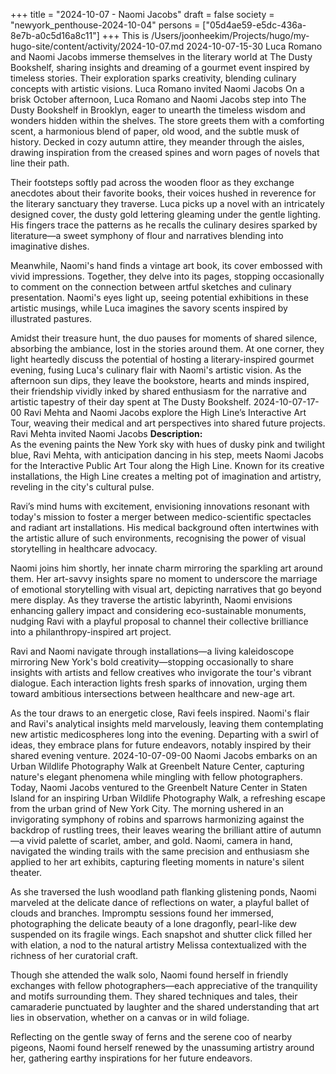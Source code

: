 +++
title = "2024-10-07 - Naomi Jacobs"
draft = false
society = "newyork_penthouse-2024-10-04"
persons = ["05d4ae59-e5dc-436a-8e7b-a0c5d16a8c11"]
+++
This is /Users/joonheekim/Projects/hugo/my-hugo-site/content/activity/2024-10-07.md
2024-10-07-15-30
Luca Romano and Naomi Jacobs immerse themselves in the literary world at The Dusty Bookshelf, sharing insights and dreaming of a gourmet event inspired by timeless stories. Their exploration sparks creativity, blending culinary concepts with artistic visions.
Luca Romano invited Naomi Jacobs
On a brisk October afternoon, Luca Romano and Naomi Jacobs step into The Dusty Bookshelf in Brooklyn, eager to unearth the timeless wisdom and wonders hidden within the shelves. The store greets them with a comforting scent, a harmonious blend of paper, old wood, and the subtle musk of history. Decked in cozy autumn attire, they meander through the aisles, drawing inspiration from the creased spines and worn pages of novels that line their path.

Their footsteps softly pad across the wooden floor as they exchange anecdotes about their favorite books, their voices hushed in reverence for the literary sanctuary they traverse. Luca picks up a novel with an intricately designed cover, the dusty gold lettering gleaming under the gentle lighting. His fingers trace the patterns as he recalls the culinary desires sparked by literature—a sweet symphony of flour and narratives blending into imaginative dishes.

Meanwhile, Naomi's hand finds a vintage art book, its cover embossed with vivid impressions. Together, they delve into its pages, stopping occasionally to comment on the connection between artful sketches and culinary presentation. Naomi's eyes light up, seeing potential exhibitions in these artistic musings, while Luca imagines the savory scents inspired by illustrated pastures.

Amidst their treasure hunt, the duo pauses for moments of shared silence, absorbing the ambiance, lost in the stories around them. At one corner, they light heartedly discuss the potential of hosting a literary-inspired gourmet evening, fusing Luca's culinary flair with Naomi's artistic vision. As the afternoon sun dips, they leave the bookstore, hearts and minds inspired, their friendship vividly inked by shared enthusiasm for the narrative and artistic tapestry of their day spent at The Dusty Bookshelf.
2024-10-07-17-00
Ravi Mehta and Naomi Jacobs explore the High Line’s Interactive Art Tour, weaving their medical and art perspectives into shared future projects.
Ravi Mehta invited Naomi Jacobs
**Description:**  
As the evening paints the New York sky with hues of dusky pink and twilight blue, Ravi Mehta, with anticipation dancing in his step, meets Naomi Jacobs for the Interactive Public Art Tour along the High Line. Known for its creative installations, the High Line creates a melting pot of imagination and artistry, reveling in the city's cultural pulse.

Ravi’s mind hums with excitement, envisioning innovations resonant with today's mission to foster a merger between medico-scientific spectacles and radiant art installations. His medical background often intertwines with the artistic allure of such environments, recognising the power of visual storytelling in healthcare advocacy.

Naomi joins him shortly, her innate charm mirroring the sparkling art around them. Her art-savvy insights spare no moment to underscore the marriage of emotional storytelling with visual art, depicting narratives that go beyond mere display. As they traverse the artistic labyrinth, Naomi envisions enhancing gallery impact and considering eco-sustainable monuments, nudging Ravi with a playful proposal to channel their collective brilliance into a philanthropy-inspired art project.

Ravi and Naomi navigate through installations—a living kaleidoscope mirroring New York's bold creativity—stopping occasionally to share insights with artists and fellow creatives who invigorate the tour's vibrant dialogue. Each interaction lights fresh sparks of innovation, urging them toward ambitious intersections between healthcare and new-age art.

As the tour draws to an energetic close, Ravi feels inspired. Naomi's flair and Ravi's analytical insights meld marvelously, leaving them contemplating new artistic medicospheres long into the evening. Departing with a swirl of ideas, they embrace plans for future endeavors, notably inspired by their shared evening venture.
2024-10-07-09-00
Naomi Jacobs embarks on an Urban Wildlife Photography Walk at Greenbelt Nature Center, capturing nature's elegant phenomena while mingling with fellow photographers.
Today, Naomi Jacobs ventured to the Greenbelt Nature Center in Staten Island for an inspiring Urban Wildlife Photography Walk, a refreshing escape from the urban grind of New York City. The morning ushered in an invigorating symphony of robins and sparrows harmonizing against the backdrop of rustling trees, their leaves wearing the brilliant attire of autumn—a vivid palette of scarlet, amber, and gold. Naomi, camera in hand, navigated the winding trails with the same precision and enthusiasm she applied to her art exhibits, capturing fleeting moments in nature's silent theater.

As she traversed the lush woodland path flanking glistening ponds, Naomi marveled at the delicate dance of reflections on water, a playful ballet of clouds and branches. Impromptu sessions found her immersed, photographing the delicate beauty of a lone dragonfly, pearl-like dew suspended on its fragile wings. Each snapshot and shutter click filled her with elation, a nod to the natural artistry Melissa contextualized with the richness of her curatorial craft.

Though she attended the walk solo, Naomi found herself in friendly exchanges with fellow photographers—each appreciative of the tranquility and motifs surrounding them. They shared techniques and tales, their camaraderie punctuated by laughter and the shared understanding that art lies in observation, whether on a canvas or in wild foliage.

Reflecting on the gentle sway of ferns and the serene coo of nearby pigeons, Naomi found herself renewed by the unassuming artistry around her, gathering earthy inspirations for her future endeavors.
